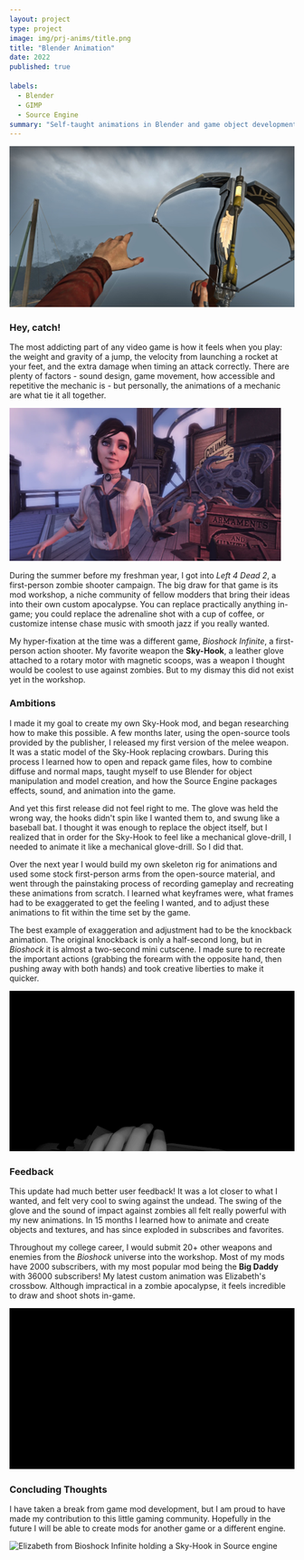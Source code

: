 ```yaml
---
layout: project
type: project
image: img/prj-anims/title.png
title: "Blender Animation"
date: 2022
published: true

labels:
  - Blender
  - GIMP
  - Source Engine
summary: "Self-taught animations in Blender and game object development for the Source Engine."
---
```


<div class="text-center p-4">
	<img class="img-fluid" src="../img/prj-anims/thumb.jpg">
</div>

### Hey, catch!

The most addicting part of any video game is how it feels when you play: the weight and gravity of a jump, the velocity from launching a rocket at your feet, and the extra damage when timing an attack correctly. There are plenty of factors - sound design, game movement, how accessible and repetitive the mechanic is - but personally, the animations of a mechanic are what tie it all together. 

<img class="float-end p-3" style="width: 50vw" src="../img/prj-anims/bioshock.png" 
		alt="Elizabeth from Bioshock Infinite holding a Sky-Hook">

During the summer before my freshman year, I got into *Left 4 Dead 2*, a first-person zombie shooter campaign. The big draw for that game is its mod workshop, a niche community of fellow modders that bring their ideas into their own custom apocalypse. You can replace practically anything in-game; you could replace the adrenaline shot with a cup of coffee, or customize intense chase music with smooth jazz if you really wanted. 

My hyper-fixation at the time was a different game, *Bioshock Infinite*, a first-person action shooter. My favorite weapon the **Sky-Hook**, a leather glove attached to a rotary motor with magnetic scoops, was a weapon I thought would be coolest to use against zombies. But to my dismay this did not exist yet in the workshop. 



### Ambitions

I made it my goal to create my own Sky-Hook mod, and began researching how to make this possible. A few months later, using the open-source tools provided by the publisher, I released my first version of the melee weapon. It was a static model of the Sky-Hook replacing crowbars. During this process I learned how to open and repack game files, how to combine diffuse and normal maps, taught myself to use Blender for object manipulation and model creation, and how the Source Engine packages effects, sound, and animation into the game. 

And yet this first release did not feel right to me. The glove was held the wrong way, the hooks didn't spin like I wanted them to, and swung like a baseball bat. I thought it was enough to replace the object itself, but I realized that in order for the Sky-Hook to feel like a mechanical glove-drill, I needed to animate it like a mechanical glove-drill. So I did that.

Over the next year I would build my own skeleton rig for animations and used some stock first-person arms from the open-source material, and went through the painstaking process of recording gameplay and recreating these animations from scratch. I learned what keyframes were, what frames had to be exaggerated to get the feeling I wanted, and to adjust these animations to fit within the time set by the game.

The best example of exaggeration and adjustment had to be the knockback animation. The original knockback is only a half-second long, but in *Bioshock* it is almost a two-second mini cutscene. I made sure to recreate the important actions (grabbing the forearm with the opposite hand, then pushing away with both hands) and took creative liberties to make it quicker. 

<div class="text-center p-4">
<img class="img-fluid" src="../img/prj-anims/skyhook.gif" 
		alt="Character using the Sky Hook to knock something back">
</div>

### Feedback

This update had much better user feedback! It was a lot closer to what I wanted, and felt very cool to swing against the undead. The swing of the glove and the sound of impact against zombies all felt really powerful with my new animations. In 15 months I learned how to animate and create objects and textures, and has since exploded in subscribes and favorites. 

Throughout my college career, I would submit 20+ other weapons and enemies from the *Bioshock* universe into the workshop. Most of my mods have 2000 subscribers, with my most popular mod being the **Big Daddy** with 36000 subscribers! My latest custom animation was Elizabeth's crossbow. Although impractical in a zombie apocalypse, it feels incredible to draw and shoot shots in-game. 

<div class="text-center p-4">
<img class="img-fluid" src="../img/prj-anims/crossbow.gif" 
		alt="Character drawing a crossbow">
</div>

### Concluding Thoughts

I have taken a break from game mod development, but I am proud to have made my contribution to this little gaming community. Hopefully in the future I will be able to create mods for another game or a different engine. 

<div class="text-center p-4">
	<img class="img-fluid" alt="Elizabeth from Bioshock Infinite holding a Sky-Hook in Source engine"	src="https://steamuserimages-a.akamaihd.net/ugc/169290082330427244/24BCB5226F1F12D9ACE36B0DD2CFEB3FFA92B958/?imw=5000&imh=5000&ima=fit&impolicy=Letterbox&imcolor=%23000000&letterbox=false">
</div>